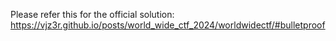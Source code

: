 Please refer this for the official solution: https://vjz3r.github.io/posts/world_wide_ctf_2024/worldwidectf/#bulletproof